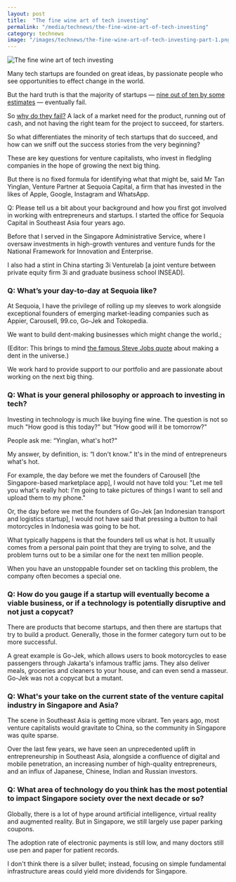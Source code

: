 ```yaml
---
layout: post
title:  "The fine wine art of tech investing"
permalink: "/media/technews/the-fine-wine-art-of-tech-investing"
category: technews
image: "/images/technews/the-fine-wine-art-of-tech-investing-part-1.png"
---
```


![The fine wine art of tech investing]({{site.baseurl}}/images/technews/the-fine-wine-art-of-tech-investing-part-1.png)

Many tech startups are founded on great ideas, by passionate people who see opportunities to effect change in the world.

But the hard truth is that the majority of startups — [nine out of ten by some estimates](https://www.forbes.com/sites/neilpatel/2015/01/16/90-of-startups-will-fail-heres-what-you-need-to-know-about-the-10/#5eb40e466792) — eventually fail.

So [why do they fail?](http://fortune.com/2014/09/25/why-startups-fail-according-to-their-founders/) A lack of a market need for the product, running out of cash, and not having the right team for the project to succeed, for starters.

So what differentiates the minority of tech startups that do succeed, and how can we sniff out the success stories from the very beginning?

These are key questions for venture capitalists, who invest in fledgling companies in the hope of growing the next big thing.

But there is no fixed formula for identifying what that might be, said Mr Tan Yinglan, Venture Partner at Sequoia Capital, a firm that has invested in the likes of Apple, Google, Instagram and WhatsApp.

Q: Please tell us a bit about your background and how you first got involved in working with entrepreneurs and startups.
I started the office for Sequoia Capital in Southeast Asia four years ago.

Before that I served in the Singapore Administrative Service, where I oversaw investments in high-growth ventures and venture funds for the National Framework for Innovation and Enterprise.

I also had a stint in China starting 3i Venturelab [a joint venture between private equity firm 3i and graduate business school INSEAD].

### **Q: What’s your day-to-day at Sequoia like?**
At Sequoia, I have the privilege of rolling up my sleeves to work alongside exceptional founders of emerging market-leading companies such as Appier, Carousell, 99.co, Go-Jek and Tokopedia.

We want to build dent-making businesses which might change the world.;

(Editor: This brings to mind [the famous Steve Jobs quote](https://edition.cnn.com/2011/10/05/tech/innovation/steve-jobs-quotes/) about making a dent in the universe.)

We work hard to provide support to our portfolio and are passionate about working on the next big thing.

### **Q: What is your general philosophy or approach to investing in tech?**
Investing in technology is much like buying fine wine. The question is not so much "How good is this today?" but “How good will it be tomorrow?"

People ask me: “Yinglan, what's hot?"

My answer, by definition, is: “I don't know.” It's in the mind of entrepreneurs what's hot.

For example, the day before we met the founders of Carousell [the Singapore-based marketplace app], I would not have told you: "Let me tell you what's really hot: I'm going to take pictures of things I want to sell and upload them to my phone."

Or, the day before we met the founders of Go-Jek [an Indonesian transport and logistics startup], I would not have said that pressing a button to hail motorcycles in Indonesia was going to be hot.

What typically happens is that the founders tell us what is hot. It usually comes from a personal pain point that they are trying to solve, and the problem turns out to be a similar one for the next ten million people.

When you have an unstoppable founder set on tackling this problem, the company often becomes a special one.

### **Q: How do you gauge if a startup will eventually become a viable business, or if a technology is potentially disruptive and not just a copycat?**
There are products that become startups, and then there are startups that try to build a product. Generally, those in the former category turn out to be more successful.

A great example is Go-Jek, which allows users to book motorcycles to ease passengers through Jakarta's infamous traffic jams. They also deliver meals, groceries and cleaners to your house, and can even send a masseur. Go-Jek was not a copycat but a mutant.

### **Q: What's your take on the current state of the venture capital industry in Singapore and Asia?**

The scene in Southeast Asia is getting more vibrant. Ten years ago, most venture capitalists would gravitate to China, so the community in Singapore was quite sparse.

Over the last few years, we have seen an unprecedented uplift in entrepreneurship in Southeast Asia, alongside a confluence of digital and mobile penetration, an increasing number of high-quality entrepreneurs, and an influx of Japanese, Chinese, Indian and Russian investors.

### **Q: What area of technology do you think has the most potential to impact Singapore society over the next decade or so?**
Globally, there is a lot of hype around artificial intelligence, virtual reality and augmented reality. But in Singapore, we still largely use paper parking coupons.

The adoption rate of electronic payments is still low, and many doctors still use pen and paper for patient records.

I don't think there is a silver bullet; instead, focusing on simple fundamental infrastructure areas could yield more dividends for Singapore.
